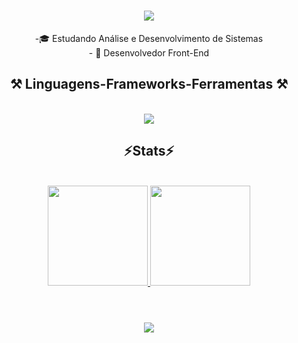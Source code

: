 <h1 align="center">
<img src="https://readme-typing-svg.herokuapp.com/?font=Righteous&size=35&center=true&vCenter=true&width=500&height=70&duration=4000&lines=olá!+👋;+me+chamo+Sidney!;&color=FFFFFF" />
</h1>

<div  align="center" >
-🎓 Estudando Análise e Desenvolvimento de Sistemas
  <br>
- 💼 Desenvolvedor Front-End
  <br>
</div>

<h2 align="center" >⚒️ Linguagens-Frameworks-Ferramentas ⚒️</h2>
<br>
<div align="center" >
  <img src="https://skillicons.dev/icons?i=html,css,javascript,vscode,github" />
</div>

<h2 align="center" >⚡Stats⚡</h2>
<br>
<div align="center">
  <a href="https://github.com/sidneyjrsilva">
  <img height="160em" src="https://github-readme-stats.vercel.app/api?username=sidneyjrsilva&show_icons=true&theme=dark&include_all_commits=true&count_private=true"/>
  <img height="160em" src="https://github-readme-stats.vercel.app/api/top-langs/?username=sidneyjrsilva&layout=compact&langs_count=7&theme=dark"/>
</div>
<br>
<h1 align="center">
<img src="https://readme-typing-svg.herokuapp.com/?font=Righteous&size=35&center=true&vCenter=true&width=500&height=70&duration=4000&lines=obrigado+pela+atenção!;&color=FFFFFF" />
</h1>

